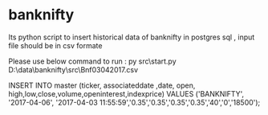 # banknifty

Its python script to insert historical data of banknifty in postgres sql ,
input file should be in csv formate

Please use below command to run : py src\start.py D:\data\banknifty\src\Bnf03042017.csv


INSERT INTO master (ticker, associateddate ,date,  open, high,low,close,volume,openinterest,indexprice) 
VALUES ('BANKNIFTY', '2017-04-06', '2017-04-03 11:55:59','0.35','0.35','0.35','0.35','40','0','18500');
